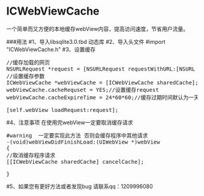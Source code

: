 # ICWebViewCache
一个简单而又方便的本地缓存webView内容，提高访问速度，节省用户流量。


###用法
#1、导入libsqlite3.0.tbd 动态库
#2、导入头文件 #import "ICWebViewCache.h"
#3、设置缓存
<pre>
//缓存加载的网页
NSURLRequest *request = [NSURLRequest requestWithURL:[NSURL URLWithString:@"https://www.baidu.com"]];
//设置缓存参数
ICWebViewCache *webViewCache = [ICWebViewCache sharedCache];
webViewCache.cacheRequset = YES;//设置缓存request
webViewCache.cacheExpireTime = 24*60*60;//缓存过期时间默认为一天

[self.webView loadRequest:request];
</pre>
#4、注意事项
在使用完webView一定要取消缓存请求
<pre>
#warning  一定要实现此方法 否则会缓存程序中其他请求
-(void)webViewDidFinishLoad:(UIWebView *)webView
{
//取消缓存程序请求
[[ICWebViewCache sharedCache] cancelCache];

}
</pre>

#5、如果您有更好方法或者发现bug
请联系qq：1209996080

